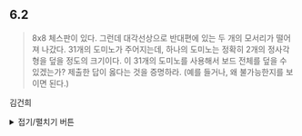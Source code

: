 ## 6.2

> 8x8 체스판이 있다. 그런데 대각선상으로 반대편에 있는 두 개의 모서리가 떨어져 나갔다.
> 31개의 도미노가 주어지는데, 하나의 도미노는 정확히 2개의 정사각형을 덮을 정도의 크기이다.
> 이 31개의 도미노를 사용해서 보드 전체를 덮을 수 있겠는가? 제출한 답이 옳다는 것을 증명하라.
> (예를 들거나, 왜 불가능한지를 보이면 된다.)

김건희
<details>
<summary>접기/펼치기 버튼</summary>

  <img src="chess.png"  width="400" height="400">
  <img src="도미노.png"  width="50" height="100">
  <img src="도미노.png"  width="100" height="50">
  ```
  
  답은 불가능 하다 일단 위의 체스판을 봐보자,
  체스판은 8x8 64개로 32개의 흰색칸과 32개의 검은색 칸이 교차해서 나있다.
  그리고 대각선상에 반대편에 있는 두 개의 모서리를 땔 경우(여기서는 검은색) 
  30개의 검은색 칸과 32개의 흰색 칸이 나있다.
  
  우리가 정의한 도미노의 크기는 정확히 두개의 정사각형을 덮을 크기라고 정의했는데 색이 교차하는 체스판 특성상 
  검은색 하나 하얀색 하나 씩 차지하게 된다. 이는 31개의 도미노 블록이 있다면 31개의 검은색 블록과 31개의 하얀색 블록을 
  차지한다는 것을 알 수 있다. 하지만 여기서 모서리를 날린 그림은 30개의 검은색 칸과 32개의 하얀색 칸이므로 불가능하다. 
  
  직접 놔보는 수도 있지만 모서리가 늘 한칸씩 밀리면서 마지막엔 불가능해지는 것도 알 수 있다.
  
  ```
  
  
이미지 출처 : https://www.chess.com/ko/article/view/ceseupaneul-seolcihaneun-bangbeob

</details>
